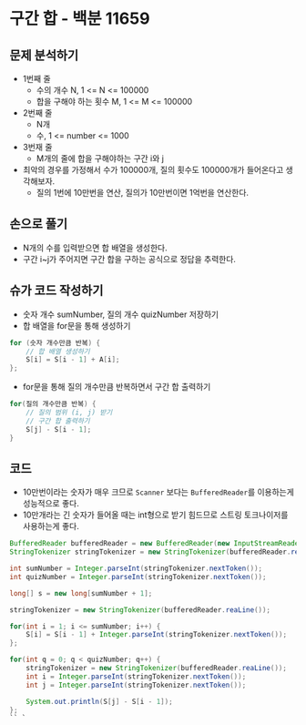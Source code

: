 # 구간 합 - 백분 11659
## 문제 분석하기
- 1번째 줄
	- 수의 개수 N, 1 <= N <= 100000
	- 합을 구해야 하는 횟수 M, 1 <= M <= 100000
- 2번째 줄
	- N개
	- 수, 1 <= number <= 1000
- 3번재 줄
	- M개의 줄에 합을 구해야하는 구간 i와 j
- 최악의 경우를 가정해서 수가 100000개, 질의 횟수도 100000개가 들어온다고 생각해보자.
	- 질의 1번에 10만번을 연산, 질의가 10만번이면 1억번을 연산한다.

## 손으로 풀기
- N개의 수를 입력받으면 합 배열을 생성한다.
- 구간 i~j가 주어지면 구간 합을 구하는 공식으로 정답을 추력한다.

## 슈가 코드 작성하기
- 숫자 개수 sumNumber, 질의 개수 quizNumber 저장하기
- 합 배열을 for문을 통해 생성하기
```java
for (숫자 개수만큼 반복) {
	// 합 배열 생성하기
	S[i] = S[i - 1] + A[i];
};
```
- for문을 통해 질의 개수만큼 반복하면서 구간 합 출력하기
```java
for(질의 개수만큼 반복) {
	// 질의 범위 (i, j) 받기
	// 구간 합 출력하기
	S[j] - S[i - 1];
}
```

## 코드
- 10만번이라는 숫자가 매우 크므로 `Scanner` 보다는 `BufferedReader`를 이용하는게 성능적으로 좋다.
- 10만개라는 긴 숫자가 들어올 때는 int형으로 받기 힘드므로 스트링 토크나이저를 사용하는게 좋다.
```java
BufferedReader bufferedReader = new BufferedReader(new InputStreamReader(System.in));
StringTokenizer stringTokenizer = new StringTokenizer(bufferedReader.reaLine());

int sumNumber = Integer.parseInt(stringTokenizer.nextToken());
int quizNumber = Integer.parseInt(stringTokenizer.nextToken());

long[] s = new long[sumNumber + 1];

stringTokenizer = new StringTokenizer(bufferedReader.reaLine());

for(int i = 1; i <= sumNumber; i++) {
	S[i] = S[i - 1] + Integer.parseInt(stringTokenizer.nextToken());
};

for(int q = 0; q < quizNumber; q++) {
	stringTokenizer = new StringTokenizer(bufferedReader.reaLine());
	int i = Integer.parseInt(stringTokenizer.nextToken());
	int j = Integer.parseInt(stringTokenizer.nextToken());

	System.out.println(S[j] - S[i - 1]);
};
`` `